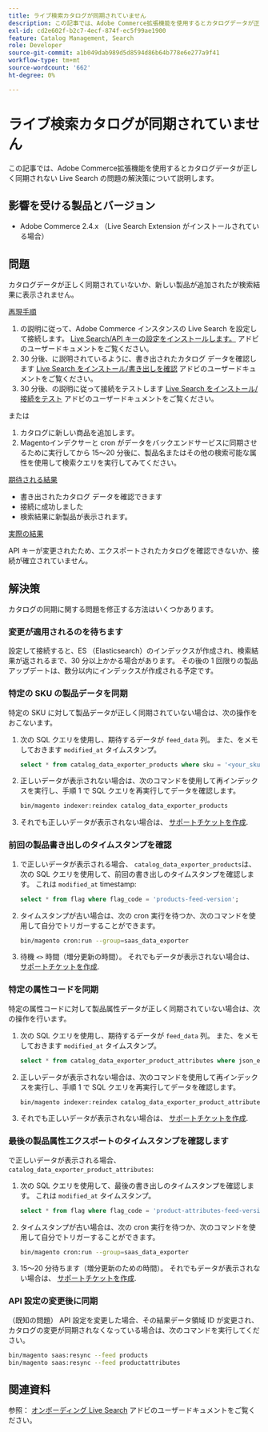 ```yaml
---
title: ライブ検索カタログが同期されていません
description: この記事では、Adobe Commerce拡張機能を使用するとカタログデータが正しく同期されない Live Search の問題の解決策について説明します。
exl-id: cd2e602f-b2c7-4ecf-874f-ec5f99ae1900
feature: Catalog Management, Search
role: Developer
source-git-commit: a1b049dab989d5d8594d86b64b778e6e277a9f41
workflow-type: tm+mt
source-wordcount: '662'
ht-degree: 0%

---
```


# ライブ検索カタログが同期されていません

この記事では、Adobe Commerce拡張機能を使用するとカタログデータが正しく同期されない Live Search の問題の解決策について説明します。

## 影響を受ける製品とバージョン

* Adobe Commerce 2.4.x （Live Search Extension がインストールされている場合）

## 問題

カタログデータが正しく同期されていないか、新しい製品が追加されたが検索結果に表示されません。

<u>再現手順</u>

1. の説明に従って、Adobe Commerce インスタンスの Live Search を設定して接続します。 [Live Search/API キーの設定をインストールします。](https://experienceleague.adobe.com/docs/commerce-merchant-services/live-search/onboard/install.html#configure-api-keys) アドビのユーザードキュメントをご覧ください。
1. 30 分後、に説明されているように、書き出されたカタログ データを確認します [Live Search をインストール/書き出しを確認](https://experienceleague.adobe.com/docs/commerce-merchant-services/live-search/onboard/install.html#verify-export) アドビのユーザードキュメントをご覧ください。
1. 30 分後、の説明に従って接続をテストします [Live Search をインストール/接続をテスト](https://experienceleague.adobe.com/docs/commerce-merchant-services/live-search/onboard/install.html#test-connection) アドビのユーザードキュメントをご覧ください。

または

1. カタログに新しい商品を追加します。
1. Magentoインデクサーと cron がデータをバックエンドサービスに同期させるために実行してから 15～20 分後に、製品名またはその他の検索可能な属性を使用して検索クエリを実行してみてください。

<u>期待される結果</u>

* 書き出されたカタログ データを確認できます
* 接続に成功しました
* 検索結果に新製品が表示されます。

<u>実際の結果</u>

API キーが変更されたため、エクスポートされたカタログを確認できないか、接続が確立されていません。

## 解決策

カタログの同期に関する問題を修正する方法はいくつかあります。

### 変更が適用されるのを待ちます

設定して接続すると、ES （Elasticsearch）のインデックスが作成され、検索結果が返されるまで、30 分以上かかる場合があります。 その後の 1 回限りの製品アップデートは、数分以内にインデックスが作成される予定です。

### 特定の SKU の製品データを同期

特定の SKU に対して製品データが正しく同期されていない場合は、次の操作をおこないます。

1. 次の SQL クエリを使用し、期待するデータが `feed_data` 列。 また、をメモしておきます `modified_at` タイムスタンプ。

   ```sql
   select * from catalog_data_exporter_products where sku = '<your_sku>' and store_view_code = '<your_ store_view_code>';
   ```

1. 正しいデータが表示されない場合は、次のコマンドを使用して再インデックスを実行し、手順 1 で SQL クエリを再実行してデータを確認します。

   ```bash
   bin/magento indexer:reindex catalog_data_exporter_products
   ```

1. それでも正しいデータが表示されない場合は、 [サポートチケットを作成](/help/help-center-guide/help-center/magento-help-center-user-guide.md#submit-ticket).

### 前回の製品書き出しのタイムスタンプを確認

1. で正しいデータが表示される場合、 `catalog_data_exporter_products`は、次の SQL クエリを使用して、前回の書き出しのタイムスタンプを確認します。 これは `modified_at` timestamp:

   ```sql
   select * from flag where flag_code = 'products-feed-version';
   ```

1. タイムスタンプが古い場合は、次の cron 実行を待つか、次のコマンドを使用して自分でトリガーすることができます。

   ```bash
   bin/magento cron:run --group=saas_data_exporter
   ```

1. 待機 `<>` 時間（増分更新の時間）。 それでもデータが表示されない場合は、 [サポートチケットを作成](/help/help-center-guide/help-center/magento-help-center-user-guide.md#submit-ticket).

### 特定の属性コードを同期

特定の属性コードに対して製品属性データが正しく同期されていない場合は、次の操作を行います。

1. 次の SQL クエリを使用し、期待するデータが `feed_data` 列。 また、をメモしておきます `modified_at` タイムスタンプ。

   ```sql
   select * from catalog_data_exporter_product_attributes where json_extract(feed_data, '$.attributeCode') = '<your_attribute_code>' and store_view_code = '<your_ store_view_code>';
   ```

1. 正しいデータが表示されない場合は、次のコマンドを使用して再インデックスを実行し、手順 1 で SQL クエリを再実行してデータを確認します。

   ```bash
   bin/magento indexer:reindex catalog_data_exporter_product_attributes
   ```

1. それでも正しいデータが表示されない場合は、 [サポートチケットを作成](/help/help-center-guide/help-center/magento-help-center-user-guide.md#submit-ticket).

### 最後の製品属性エクスポートのタイムスタンプを確認します

で正しいデータが表示される場合、 `catalog_data_exporter_product_attributes`:

1. 次の SQL クエリを使用して、最後の書き出しのタイムスタンプを確認します。 これは `modified_at` タイムスタンプ。

   ```sql
   select * from flag where flag_code = 'product-attributes-feed-version';
   ```

1. タイムスタンプが古い場合は、次の cron 実行を待つか、次のコマンドを使用して自分でトリガーすることができます。

   ```bash
   bin/magento cron:run --group=saas_data_exporter
   ```

1. 15～20 分待ちます（増分更新のための時間）。 それでもデータが表示されない場合は、 [サポートチケットを作成](/help/help-center-guide/help-center/magento-help-center-user-guide.md#submit-ticket).

### API 設定の変更後に同期

（既知の問題） API 設定を変更した場合、その結果データ領域 ID が変更され、カタログの変更が同期されなくなっている場合は、次のコマンドを実行してください。

```bash
bin/magento saas:resync --feed products
bin/magento saas:resync --feed productattributes
```

## 関連資料

参照： [オンボーディング Live Search](https://experienceleague.adobe.com/docs/commerce-merchant-services/live-search/onboard/onboarding-overview.html) アドビのユーザードキュメントをご覧ください。
